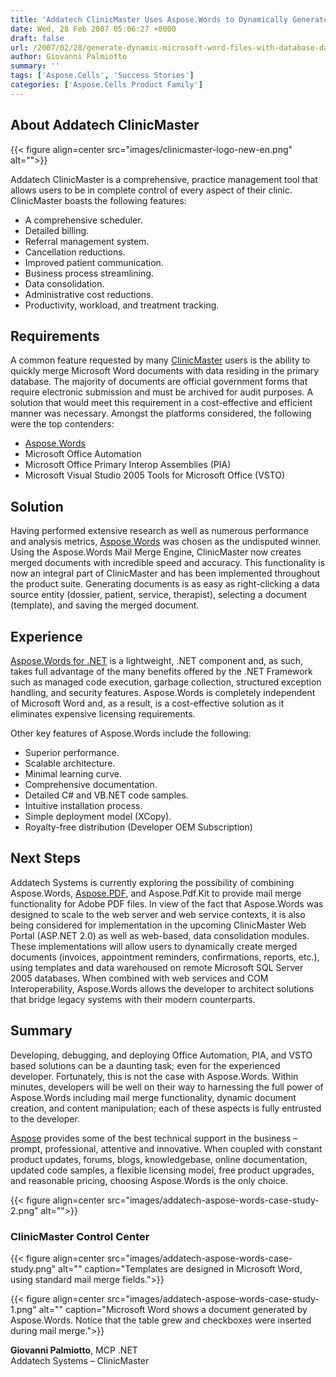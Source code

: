 ```yaml
---
title: 'Addatech ClinicMaster Uses Aspose.Words to Dynamically Generate Microsoft Word Files from Database'
date: Wed, 28 Feb 2007 05:06:27 +0000
draft: false
url: /2007/02/28/generate-dynamic-microsoft-word-files-with-database-data-using-apis/
author: Giovanni Palmiotto
summary: ''
tags: ['Aspose.Cells', 'Success Stories']
categories: ['Aspose.Cells Product Family']
---
```


## About Addatech ClinicMaster



{{< figure align=center src="images/clinicmaster-logo-new-en.png" alt="">}}


Addatech ClinicMaster is a comprehensive, practice management tool that allows users to be in complete control of every aspect of their clinic. ClinicMaster boasts the following features:

*   A comprehensive scheduler.
*   Detailed billing.
*   Referral management system.
*   Cancellation reductions.
*   Improved patient communication.
*   Business process streamlining.
*   Data consolidation.
*   Administrative cost reductions.
*   Productivity, workload, and treatment tracking.

## Requirements

A common feature requested by many [ClinicMaster][1] users is the ability to quickly merge Microsoft Word documents with data residing in the primary database. The majority of documents are official government forms that require electronic submission and must be archived for audit purposes. A solution that would meet this requirement in a cost-effective and efficient manner was necessary. Amongst the platforms considered, the following were the top contenders:

*   [Aspose.Words][2]
*   Microsoft Office Automation
*   Microsoft Office Primary Interop Assemblies (PIA)
*   Microsoft Visual Studio 2005 Tools for Microsoft Office (VSTO)

## Solution

Having performed extensive research as well as numerous performance and analysis metrics, [Aspose.Words][3] was chosen as the undisputed winner. Using the Aspose.Words Mail Merge Engine, ClinicMaster now creates merged documents with incredible speed and accuracy. This functionality is now an integral part of ClinicMaster and has been implemented throughout the product suite. Generating documents is as easy as right-clicking a data source entity (dossier, patient, service, therapist), selecting a document (template), and saving the merged document.

## Experience

[Aspose.Words for .NET][4] is a lightweight, .NET component and, as such, takes full advantage of the many benefits offered by the .NET Framework such as managed code execution, garbage collection, structured exception handling, and security features. Aspose.Words is completely independent of Microsoft Word and, as a result, is a cost-effective solution as it eliminates expensive licensing requirements.

Other key features of Aspose.Words include the following:

*   Superior performance.
*   Scalable architecture.
*   Minimal learning curve.
*   Comprehensive documentation.
*   Detailed C# and VB.NET code samples.
*   Intuitive installation process.
*   Simple deployment model (XCopy).
*   Royalty-free distribution (Developer OEM Subscription)

## Next Steps

Addatech Systems is currently exploring the possibility of combining Aspose.Words, [Aspose.PDF][5], and Aspose.Pdf.Kit to provide mail merge functionality for Adobe PDF files. In view of the fact that Aspose.Words was designed to scale to the web server and web service contexts, it is also being considered for implementation in the upcoming ClinicMaster Web Portal (ASP.NET 2.0) as well as web-based, data consolidation modules. These implementations will allow users to dynamically create merged documents (invoices, appointment reminders, confirmations, reports, etc.), using templates and data warehoused on remote Microsoft SQL Server 2005 databases. When combined with web services and COM Interoperability, Aspose.Words allows the developer to architect solutions that bridge legacy systems with their modern counterparts.

## Summary

Developing, debugging, and deploying Office Automation, PIA, and VSTO based solutions can be a daunting task; even for the experienced developer. Fortunately, this is not the case with Aspose.Words. Within minutes, developers will be well on their way to harnessing the full power of Aspose.Words including mail merge functionality, dynamic document creation, and content manipulation; each of these aspects is fully entrusted to the developer.

[Aspose][6] provides some of the best technical support in the business – prompt, professional, attentive and innovative. When coupled with constant product updates, forums, blogs, knowledgebase, online documentation, updated code samples, a flexible licensing model, free product upgrades, and reasonable pricing, choosing Aspose.Words is the only choice.



{{< figure align=center src="images/addatech-aspose-words-case-study-2.png" alt="">}}


### ClinicMaster Control Center



{{< figure align=center src="images/addatech-aspose-words-case-study.png" alt="" caption="Templates are designed in Microsoft Word, using standard mail merge fields.">}}




{{< figure align=center src="images/addatech-aspose-words-case-study-1.png" alt="" caption="Microsoft Word shows a document generated by Aspose.Words. Notice that the table grew and checkboxes were inserted during mail merge.">}}


**Giovanni Palmiotto**, MCP .NET  
Addatech Systems – ClinicMaster



[1]: http://www.clinicmaster.ca
[2]: https://products.aspose.com/words
[3]: https://products.aspose.com/words/family
[4]: https://products.aspose.com/words/net
[5]: https://products.aspose.com/pdf
[6]: https://www.aspose.com/





